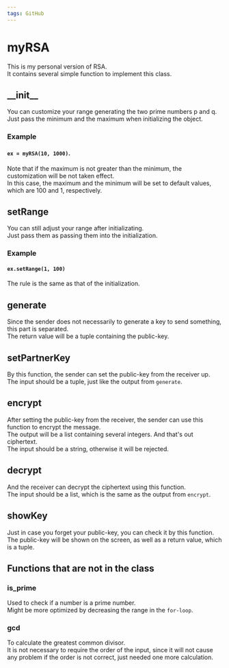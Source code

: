 ```yaml
---
tags: GitHub
---
```


# myRSA
This is my personal version of RSA.  
It contains several simple function to implement this class.  

## \_\_init__
You can customize your range generating the two prime numbers p and q.  
Just pass the minimum and the maximum when initializing the object.  

### Example

#### `ex = myRSA(10, 1000)`. 
Note that if the maximum is not greater than the minimum, the customization will be not taken effect.  
In this case, the maximum and the minimum will be set to default values, which are 100 and 1, respectively.  

## setRange
You can still adjust your range after initializating.  
Just pass them as passing them into the initialization.  

### Example

#### `ex.setRange(1, 100)`
The rule is the same as that of the initialization.  

## generate
Since the sender does not necessarily to generate a key to send something, this part is separated.  
The return value will be a tuple containing the public-key.  

## setPartnerKey
By this function, the sender can set the public-key from the receiver up.  
The input should be a tuple, just like the output from `generate`.

## encrypt
After setting the public-key from the receiver, the sender can use this function to encrypt the message.  
The output will be a list containing several integers. And that's out ciphertext.  
The input should be a string, otherwise it will be rejected.

## decrypt
And the receiver can decrypt the ciphertext using this function.  
The input should be a list, which is the same as the output from `encrypt`.  

## showKey
Just in case you forget your public-key, you can check it by this function.  
The public-key will be shown on the screen, as well as a return value, which is a tuple.

## Functions that are not in the class

### is_prime
Used to check if a number is a prime number.  
Might be more optimized by decreasing the range in the `for-loop`.

### gcd
To calculate the greatest common divisor.  
It is not necessary to require the order of the input, since it will not cause any problem if the order is not correct, just needed one more calculation.